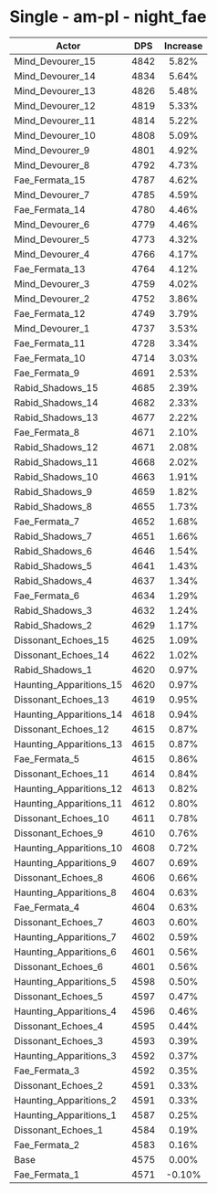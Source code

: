 # Single - am-pl - night_fae
| Actor | DPS | Increase |
|---|:---:|:---:|
|Mind_Devourer_15|4842|5.82%|
|Mind_Devourer_14|4834|5.64%|
|Mind_Devourer_13|4826|5.48%|
|Mind_Devourer_12|4819|5.33%|
|Mind_Devourer_11|4814|5.22%|
|Mind_Devourer_10|4808|5.09%|
|Mind_Devourer_9|4801|4.92%|
|Mind_Devourer_8|4792|4.73%|
|Fae_Fermata_15|4787|4.62%|
|Mind_Devourer_7|4785|4.59%|
|Fae_Fermata_14|4780|4.46%|
|Mind_Devourer_6|4779|4.46%|
|Mind_Devourer_5|4773|4.32%|
|Mind_Devourer_4|4766|4.17%|
|Fae_Fermata_13|4764|4.12%|
|Mind_Devourer_3|4759|4.02%|
|Mind_Devourer_2|4752|3.86%|
|Fae_Fermata_12|4749|3.79%|
|Mind_Devourer_1|4737|3.53%|
|Fae_Fermata_11|4728|3.34%|
|Fae_Fermata_10|4714|3.03%|
|Fae_Fermata_9|4691|2.53%|
|Rabid_Shadows_15|4685|2.39%|
|Rabid_Shadows_14|4682|2.33%|
|Rabid_Shadows_13|4677|2.22%|
|Fae_Fermata_8|4671|2.10%|
|Rabid_Shadows_12|4671|2.08%|
|Rabid_Shadows_11|4668|2.02%|
|Rabid_Shadows_10|4663|1.91%|
|Rabid_Shadows_9|4659|1.82%|
|Rabid_Shadows_8|4655|1.73%|
|Fae_Fermata_7|4652|1.68%|
|Rabid_Shadows_7|4651|1.66%|
|Rabid_Shadows_6|4646|1.54%|
|Rabid_Shadows_5|4641|1.43%|
|Rabid_Shadows_4|4637|1.34%|
|Fae_Fermata_6|4634|1.29%|
|Rabid_Shadows_3|4632|1.24%|
|Rabid_Shadows_2|4629|1.17%|
|Dissonant_Echoes_15|4625|1.09%|
|Dissonant_Echoes_14|4622|1.02%|
|Rabid_Shadows_1|4620|0.97%|
|Haunting_Apparitions_15|4620|0.97%|
|Dissonant_Echoes_13|4619|0.95%|
|Haunting_Apparitions_14|4618|0.94%|
|Dissonant_Echoes_12|4615|0.87%|
|Haunting_Apparitions_13|4615|0.87%|
|Fae_Fermata_5|4615|0.86%|
|Dissonant_Echoes_11|4614|0.84%|
|Haunting_Apparitions_12|4613|0.82%|
|Haunting_Apparitions_11|4612|0.80%|
|Dissonant_Echoes_10|4611|0.78%|
|Dissonant_Echoes_9|4610|0.76%|
|Haunting_Apparitions_10|4608|0.72%|
|Haunting_Apparitions_9|4607|0.69%|
|Dissonant_Echoes_8|4606|0.66%|
|Haunting_Apparitions_8|4604|0.63%|
|Fae_Fermata_4|4604|0.63%|
|Dissonant_Echoes_7|4603|0.60%|
|Haunting_Apparitions_7|4602|0.59%|
|Haunting_Apparitions_6|4601|0.56%|
|Dissonant_Echoes_6|4601|0.56%|
|Haunting_Apparitions_5|4598|0.50%|
|Dissonant_Echoes_5|4597|0.47%|
|Haunting_Apparitions_4|4596|0.46%|
|Dissonant_Echoes_4|4595|0.44%|
|Dissonant_Echoes_3|4593|0.39%|
|Haunting_Apparitions_3|4592|0.37%|
|Fae_Fermata_3|4592|0.35%|
|Dissonant_Echoes_2|4591|0.33%|
|Haunting_Apparitions_2|4591|0.33%|
|Haunting_Apparitions_1|4587|0.25%|
|Dissonant_Echoes_1|4584|0.19%|
|Fae_Fermata_2|4583|0.16%|
|Base|4575|0.00%|
|Fae_Fermata_1|4571|-0.10%|
